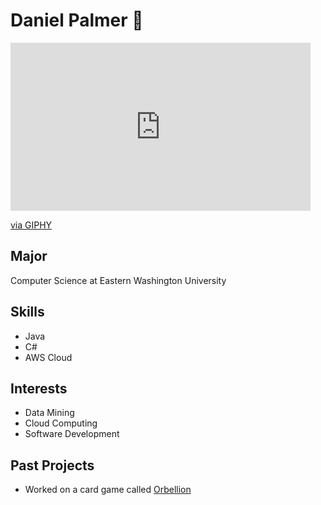 # Daniel Palmer :wave:

<iframe src="https://giphy.com/embed/Tfn2qCnq3JK8g" width="480" height="269" frameBorder="0" class="giphy-embed" allowFullScreen></iframe><p><a href="https://giphy.com/gifs/car-drift-automobile-Tfn2qCnq3JK8g">via GIPHY</a></p>

## Major
Computer Science at Eastern Washington University

## Skills
* Java
* C#
* AWS Cloud

## Interests
* Data Mining
* Cloud Computing
* Software Development

## Past Projects
* Worked on a card game called [Orbellion](https://github.com/NathanMarsee/Orbellion-Digital-Game)
